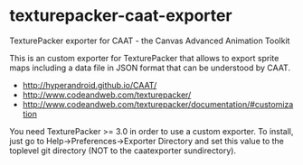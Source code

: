 texturepacker-caat-exporter
===========================

TexturePacker exporter for CAAT - the Canvas Advanced Animation Toolkit

This is an custom exporter for TexturePacker that allows to export
sprite maps including a data file in JSON format that can be understood
by CAAT.

 * http://hyperandroid.github.io/CAAT/
 * http://www.codeandweb.com/texturepacker/
 * http://www.codeandweb.com/texturepacker/documentation/#customization

You need TexturePacker >= 3.0 in order to use a custom exporter.
To install, just go to Help->Preferences->Exporter Directory and set
this value to the toplevel git directory (NOT to the caatexporter
sundirectory).


